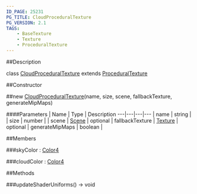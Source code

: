 ```yaml
---
ID_PAGE: 25231
PG_TITLE: CloudProceduralTexture
PG_VERSION: 2.1
TAGS:
    - BaseTexture
    - Texture
    - ProceduralTexture
---
```

##Description

class [CloudProceduralTexture](/classes/2.2/CloudProceduralTexture) extends [ProceduralTexture](/classes/2.2/ProceduralTexture)



##Constructor

##new [CloudProceduralTexture](/classes/2.2/CloudProceduralTexture)(name, size, scene, fallbackTexture, generateMipMaps)



####Parameters
 | Name | Type | Description
---|---|---|---
 | name | string | 
 | size | number | 
 | scene | [Scene](/classes/2.2/Scene) | 
optional | fallbackTexture | [Texture](/classes/2.2/Texture) | 
optional | generateMipMaps | boolean | 

##Members

###skyColor : [Color4](/classes/2.2/Color4)



###cloudColor : [Color4](/classes/2.2/Color4)



##Methods

###updateShaderUniforms() &rarr; void


